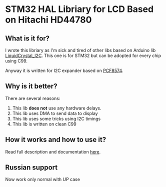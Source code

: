 # STM32 HAL Libriary for LCD Based on Hitachi HD44780
## What is it for?
I wrote this libriary as I'm sick and tired of other libs based on Arduino lib [LiquidCrystal_I2C](https://github.com/marcoschwartz/LiquidCrystal_I2C). This one is for STM32 but can be adopted for every chip using C99.

Anyway it is written for I2C expander based on [PCF8574](https://www.nxp.com/docs/en/data-sheet/PCF8574_PCF8574A.pdf?pspll=1).

## Why is it better?
There are several reasons:
1. This lib **does not** use any hardware delays. 
2. This lib uses DMA to send data to display
3. This lib uses some tricks using I2C timings
4. This lib is written on clean C99

## How it works and how to use it?
Read full description and documentation [here](http://blog.bulki.me/STM32-LCD-HD44780-I2C/).

## Russian support
Now work only normal with UP case
